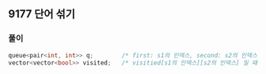 ## 9177 단어 섞기

### 풀이
```c++
queue<pair<int, int>> q;        /* first: s1의 인덱스, second: s2의 인덱스 */
vector<vector<bool>> visited;   /* visitied[s1의 인덱스][s2의 인덱스] 일 때의 방문 여부 */
```